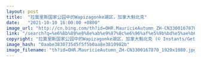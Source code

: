 ```yaml
---
layout: post
title:  "拉莫里斯国家公园中的Wapizagonke湖区，加拿大魁北克"
date:   "2021-10-10 16:00:00 +0800"
image_url: "http://cn.bing.com/th?id=OHR.MauricieAutumn_ZH-CN3300167870_1920x1080.jpg&rf=LaDigue_1920x1080.jpg&pid=hp"
link: "/search?q=%e6%8b%89%e8%8e%ab%e9%87%8c%e6%96%af%e5%9b%bd%e5%ae%b6%e5%85%ac%e5%9b%ad&form=hpcapt&mkt=zh-cn"
copyright: "拉莫里斯国家公园中的Wapizagonke湖区，加拿大魁北克 (© Instants/Getty Images)"
image_hash: "0aabe3830735d5f5f5b0aa8e3810982b"
image_filename: "th?id=OHR.MauricieAutumn_ZH-CN3300167870_1920x1080.jpg&rf=LaDigue_1920x1080.jpg&pid=hp"
---
```


